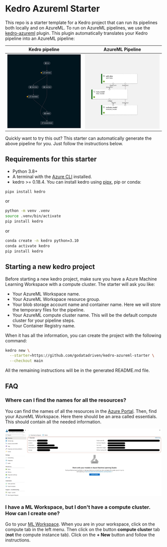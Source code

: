 # Kedro Azureml Starter
This repo is a starter template for a Kedro project that can run its pipelines both locally and on AzureML.
To run on AzureML pipelines, we use the [kedro-azureml](https://kedro-azureml.readthedocs.io/) plugin.
This plugin automatically translates your Kedro pipeline into an AzureML pipeline:

Kedro pipeline             |  AzureML Pipeline
:-------------------------:|:-------------------------:
<img src="images/kedro_viz.jpg" width="450">  | <img src="images/azureml_viz.jpg"  width="450">

Quickly want to try this out? This starter can automatically generate the above pipeline for you. Just follow the instructions below. 

## Requirements for this starter
- Python 3.8+
- A terminal with the [Azure CLI](https://learn.microsoft.com/en-us/cli/azure/install-azure-cli?view=azure-cli-latest) installed. 
- kedro >= 0.18.4. You can install kedro using [pipx](https://github.com/pypa/pipx), pip or conda:
```bash
pipx install kedro
```
or
```bash
python -m venv .venv
source .venv/bin/activate
pip install kedro
```
or
```bash
conda create -n kedro python=3.10
conda activate kedro
pip install kedro
```

## Starting a new kedro project
Before starting a new kedro project, make sure you have a Azure Machine Learning Workspace with a compute cluster.
The starter will ask you like:
- Your AzureML Workspace name.
- Your AzureML Workspace resource group.
- Your blob storage account name and container name. Here we will store the temporary files for the pipeline.
- Your AzureML compute cluster name. This will be the default compute cluster for your pipeline steps.
- Your Container Registry name.

When it has all the information, you can create the project with the following command:

```bash
kedro new \
  --starter=https://github.com/godatadriven/kedro-azureml-starter \
  --checkout main
```
All the remaining instructions will be in the generated README.md file.

## FAQ

### Where can I find the names for all the resources?
You can find the names of all the resources in the [Azure Portal](https://portal.azure.com/).
Then, find your AzureML Workspace.
Here there should be an area called essentials.
This should contain all the needed information.

![AzureML Workspace](images/ml-workspace-resources.jpg)

### I have a ML Workspace, but I don't have a compute cluster. How can I create one?
Go to your [ML Workspace](https://ml.azure.com/).
When you are in your workspace, click on the compute tab in the left menu.
Then click on the button **compute cluster** tab (**not** the compute instance tab).
Click on the **+ New** button and follow the instructions.
